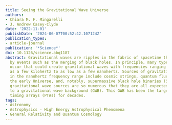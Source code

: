 ```yaml
---
title: Seeing the Gravitational Wave Universe
authors:
- Chiara M. F. Mingarelli
- J. Andrew Casey-Clyde
date: '2022-11-01'
publishDate: '2024-06-07T00:52:42.107124Z'
publication_types:
- article-journal
publication: '*Science*'
doi: 10.1126/science.abq1187
abstract: Gravitational waves are ripples in the fabric of spacetime that are caused
  by events such as the merging of black holes. In principle, many types of events
  occur that could create gravitational waves with frequencies ranging from as high
  as a few kilohertz to as low as a few nanohertz. Sources of gravitational waves
  in the nanohertz frequency range include cosmic strings, quantum fluctuations from
  the early Universe, and, notably, supermassive black hole binaries (SMBHBs). Some
  gravitational wave sources are so numerous that they are all expected to contribute
  to a gravitational wave background (GWB). This GWB has been the target of pulsar
  timing arrays (PTAs) for decades.
tags:
- Astronomy
- Astrophysics - High Energy Astrophysical Phenomena
- General Relativity and Quantum Cosmology
---
```

